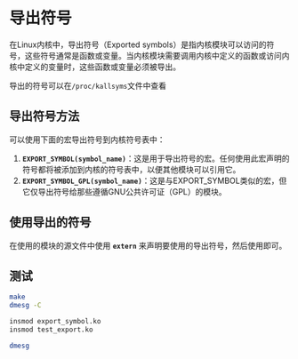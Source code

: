 # 导出符号

在Linux内核中，导出符号（Exported symbols）是指内核模块可以访问的符号，这些符号通常是函数或变量。当内核模块需要调用内核中定义的函数或访问内核中定义的变量时，这些函数或变量必须被导出。

导出的符号可以在`/proc/kallsyms`文件中查看

## 导出符号方法
可以使用下面的宏导出符号到内核符号表中：

1. **`EXPORT_SYMBOL(symbol_name)`**：这是用于导出符号的宏。任何使用此宏声明的符号都将被添加到内核的符号表中，以便其他模块可以引用它。
2. **`EXPORT_SYMBOL_GPL(symbol_name)`**：这是与EXPORT_SYMBOL类似的宏，但它仅导出符号给那些遵循GNU公共许可证（GPL）的模块。

## 使用导出的符号

在使用的模块的源文件中使用 **`extern`** 来声明要使用的导出符号，然后使用即可。

## 测试

```bash
make
dmesg -C

insmod export_symbol.ko
insmod test_export.ko

dmesg

```